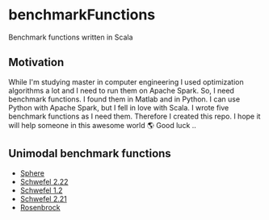 # benchmarkFunctions

Benchmark functions written in Scala

## Motivation

While I'm studying master in computer engineering I used optimization algorithms a lot and I need to run them on Apache Spark. So, I need benchmark functions. I found them in Matlab and in Python. I can use Python with Apache Spark, but I fell in love with Scala. I wrote five benchmark functions as I need them. Therefore I created this repo. I hope it will help someone in this awesome world 🌎 Good luck ..

## Unimodal benchmark functions

* [Sphere](http://benchmarkfcns.xyz/benchmarkfcns/spherefcn.html)
* [Schwefel 2.22](http://benchmarkfcns.xyz/benchmarkfcns/schwefel222fcn.html)
* [Schwefel 1.2](http://al-roomi.org/benchmarks/unconstrained/n-dimensions/188-schwefel-s-function-no-1-2-double-sum-or-rotated-hyper-ellipsoid-function)
* [Schwefel 2.21](http://benchmarkfcns.xyz/benchmarkfcns/schwefel221fcn.html)
* [Rosenbrock](https://en.wikipedia.org/wiki/Rosenbrock_function)
